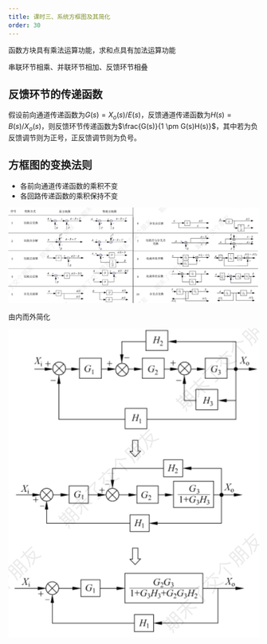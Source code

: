 ```yaml
---
title: 课时三、系统方框图及其简化
order: 30
---
```

函数方块具有乘法运算功能，求和点具有加法运算功能

串联环节相乘、并联环节相加、反馈环节相叠
## 反馈环节的传递函数

假设前向通道传递函数为$G(s)=X_{o}(s)/E(s)$，反馈通道传递函数为$H(s)=B(s)/X_o(s)$，则反馈环节传递函数为$\frac{G(s)}{1 \pm G(s)H(s)}$，其中若为负反馈调节则为正号，正反馈调节则为负号。
## 方框图的变换法则

- 各前向通道传递函数的乘积不变
- 各回路传递函数的乘积保持不变

![](_images/EED7171C5d202312102310191.png)

由内而外简化

![](_images/bd460D4BeE202312111007969.png)

